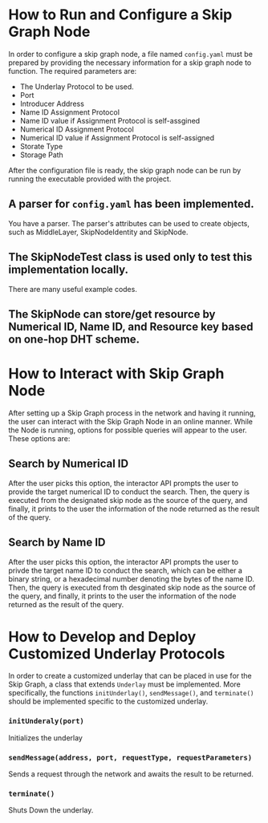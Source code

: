 # How to Run and Configure a Skip Graph Node

In order to configure a skip graph node, a file named `config.yaml` must be prepared by
providing the necessary information for a skip graph node to function. The required
parameters are:

* The Underlay Protocol to be used.
* Port
* Introducer Address
* Name ID Assignment Protocol
* Name ID value if Assignment Protocol is self-assgined
* Numerical ID Assignment Protocol
* Numerical ID value if Assignment Protocol is self-assigned
* Storate Type
* Storage Path

After the configuration file is ready, the skip graph node can be run by running the executable
provided with the project.

## A parser for `config.yaml` has been implemented.

You have a parser. The parser's attributes can be used to create objects, such as MiddleLayer, SkipNodeIdentity and SkipNode. 

## The SkipNodeTest class is used only to test this implementation locally.

There are many useful example codes.

## The SkipNode can store/get resource by Numerical ID, Name ID, and Resource key based on one-hop DHT scheme.

# How to Interact with Skip Graph Node

After setting up a Skip Graph process in the network and having it running, the user can
interact with the Skip Graph Node in an online manner. While the Node is running, options
for possible queries will appear to the user. These options are:

## Search by Numerical ID

After the user picks this option, the interactor API prompts the user to provide the target
numerical ID to conduct the search. Then, the query is executed from the designated skip 
node as the source of the query, and finally, it prints to the user the information of 
the node returned as the result of the query.

## Search by Name ID

After the user picks this option, the interactor API prompts the user to privde the target
name ID to conduct the search, which can be either a binary string, or a hexadecimal number
denoting the bytes of the name ID. Then, the query is executed  from th desginated skip node
as the source of the query, and finally, it prints to the user the information of the node
returned as the result of the query.    

# How to Develop and Deploy Customized Underlay Protocols

In order to create a customized underlay that can be placed in use for the Skip Graph, 
a class that extends `Underlay` must be implemented. More specifically, the functions
`initUnderlay()`, `sendMessage()`, and `terminate()` should be implemented specific to
the customized underlay.

### `initUnderaly(port)`

Initializes the underlay

### `sendMessage(address, port, requestType, requestParameters)`

Sends a request through the network and awaits the result to be returned.

### `terminate()`

Shuts Down the underlay.